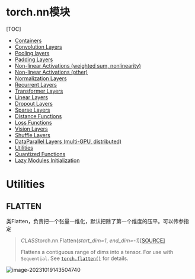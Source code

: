 # torch.nn模块

[TOC]



- [Containers](https://pytorch.org/docs/stable/nn.html#containers)
- [Convolution Layers](https://pytorch.org/docs/stable/nn.html#convolution-layers)
- [Pooling layers](https://pytorch.org/docs/stable/nn.html#pooling-layers)
- [Padding Layers](https://pytorch.org/docs/stable/nn.html#padding-layers)
- [Non-linear Activations (weighted sum, nonlinearity)](https://pytorch.org/docs/stable/nn.html#non-linear-activations-weighted-sum-nonlinearity)
- [Non-linear Activations (other)](https://pytorch.org/docs/stable/nn.html#non-linear-activations-other)
- [Normalization Layers](https://pytorch.org/docs/stable/nn.html#normalization-layers)
- [Recurrent Layers](https://pytorch.org/docs/stable/nn.html#recurrent-layers)
- [Transformer Layers](https://pytorch.org/docs/stable/nn.html#transformer-layers)
- [Linear Layers](https://pytorch.org/docs/stable/nn.html#linear-layers)
- [Dropout Layers](https://pytorch.org/docs/stable/nn.html#dropout-layers)
- [Sparse Layers](https://pytorch.org/docs/stable/nn.html#sparse-layers)
- [Distance Functions](https://pytorch.org/docs/stable/nn.html#distance-functions)
- [Loss Functions](https://pytorch.org/docs/stable/nn.html#loss-functions)
- [Vision Layers](https://pytorch.org/docs/stable/nn.html#vision-layers)
- [Shuffle Layers](https://pytorch.org/docs/stable/nn.html#shuffle-layers)
- [DataParallel Layers (multi-GPU, distributed)](https://pytorch.org/docs/stable/nn.html#module-torch.nn.parallel)
- [Utilities](https://pytorch.org/docs/stable/nn.html#module-torch.nn.utils)
- [Quantized Functions](https://pytorch.org/docs/stable/nn.html#quantized-functions)
- [Lazy Modules Initialization](https://pytorch.org/docs/stable/nn.html#lazy-modules-initialization)

# Utilities

## FLATTEN

类Flatten，负责把一个张量一维化，默认把除了第一个维度的压平。可以传参指定

> *CLASS*torch.nn.Flatten(*start_dim=1*, *end_dim=-1*)[[SOURCE\]](https://pytorch.org/docs/stable/_modules/torch/nn/modules/flatten.html#Flatten)
>
> Flattens a contiguous range of dims into a tensor. For use with `Sequential`. See [`torch.flatten()`](https://pytorch.org/docs/stable/generated/torch.flatten.html#torch.flatten) for details.

![image-20231019143504740](D:\2.git-repository\专业笔记\pytorch\assets\torch-nn.assets\image-20231019143504740-16976973087541.png)